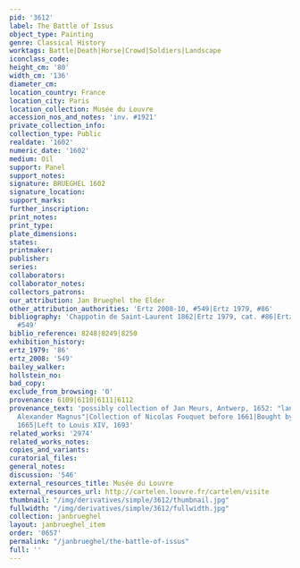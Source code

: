 ```yaml
---
pid: '3612'
label: The Battle of Issus
object_type: Painting
genre: Classical History
worktags: Battle|Death|Horse|Crowd|Soldiers|Landscape
iconclass_code:
height_cm: '80'
width_cm: '136'
diameter_cm:
location_country: France
location_city: Paris
location_collection: Musée du Louvre
accession_nos_and_notes: 'inv. #1921'
private_collection_info:
collection_type: Public
realdate: '1602'
numeric_date: '1602'
medium: Oil
support: Panel
support_notes:
signature: BRUEGHEL 1602
signature_location:
support_marks:
further_inscription:
print_notes:
print_type:
plate_dimensions:
states:
printmaker:
publisher:
series:
collaborators:
collaborator_notes:
collectors_patrons:
our_attribution: Jan Brueghel the Elder
other_attribution_authorities: 'Ertz 2008-10, #549|Ertz 1979, #86'
bibliography: 'Chappotin de Saint-Laurent 1862|Ertz 1979, cat. #86|Ertz 2008-10, cat.
  #549'
biblio_reference: 8248|8249|8250
exhibition_history:
ertz_1979: '86'
ertz_2008: '549'
bailey_walker:
hollstein_no:
bad_copy:
exclude_from_browsing: '0'
provenance: 6109|6110|6111|6112
provenance_text: 'possibly collection of Jan Meurs, Antwerp, 1652: "lantschap van
  Alexander Magnus"|Collection of Nicolas Fouquet before 1661|Bought by Andre le Notre,
  1665|Left to Louis XIV, 1693'
related_works: '2974'
related_works_notes:
copies_and_variants:
curatorial_files:
general_notes:
discussion: '546'
external_resources_title: Musée du Louvre
external_resources_url: http://cartelen.louvre.fr/cartelen/visite
thumbnail: "/img/derivatives/simple/3612/thumbnail.jpg"
fullwidth: "/img/derivatives/simple/3612/fullwidth.jpg"
collection: janbrueghel
layout: janbrueghel_item
order: '0657'
permalink: "/janbrueghel/the-battle-of-issus"
full: ''
---
```

